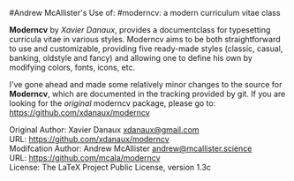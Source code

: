 #Andrew McAllister's Use of:
#moderncv: a modern curriculum vitae class

**Moderncv** by *Xavier Danaux*, provides a documentclass for typesetting
curricula vitae in various styles. Moderncv aims to be both straightforward to
use and customizable, providing five ready-made styles (classic, casual,
banking, oldstyle and fancy) and allowing one to define his own by modifying
colors, fonts, icons, etc.

I've gone ahead and made some relatively minor changes to the source  for
**Moderncv**, which are documented in the tracking provided by git. If you are
looking for the *original* moderncv package, please go to: https://github.com/xdanaux/moderncv


Original Author: Xavier Danaux <xdanaux@gmail.com><br/>
URL: https://github.com/xdanaux/moderncv<br/>
Modifcation Author: Andrew McAllister <andrew@mcallister.science> <br/>
URL: https://github.com/mcala/moderncv<br/>
License: The LaTeX Project Public License, version 1.3c
